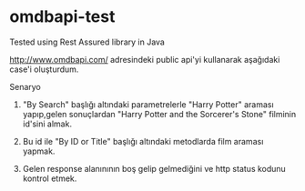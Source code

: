 # omdbapi-test
Tested using Rest Assured library in Java

http://www.omdbapi.com/ adresindeki public api'yi kullanarak aşağıdaki case'i oluşturdum.

Senaryo

1. "By Search" başlığı altındaki parametrelerle "Harry Potter" araması yapıp,gelen sonuçlardan "Harry Potter and the Sorcerer's Stone" filminin id'sini almak.

2. Bu id ile "By ID or Title" başlığı altındaki metodlarda film araması yapmak.

3. Gelen response alanınının boş gelip gelmediğini ve http status kodunu kontrol etmek.
